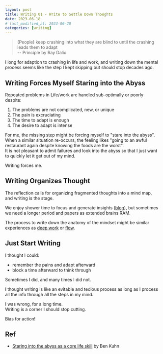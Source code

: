 ```yaml
---
layout: post
title: Writing 01 - Write to Settle Down Thoughts
date: 2023-06-18
# last_modified_at: 2023-06-20
categories: [writing]
---
```


> (People) keep crashing into what they are blind to until the crashing leads them to adapt\
> -- Principle by Ray Dalio

I long for adaption to crashing in life and work, and writing down the mental process seems like the step I kept skipping but should stop decades ago.

## Writing Forces Myself Staring into the Abyss
Repeated problems in Life/work are handled sub-optimally or poorly despite:
1. The problems are not complicated, new, or unique
1. The pain is excruciating
1. The time to adapt is enough
1. The desire to adapt is intense

For me, the missing step might be forcing myself to "stare into the abyss".\
When a similar situation re-occurs, the feeling likes "going to an awful restaurant again despite knowing the foods are the worst".\
It is not pleasant to admit failures and look into the abyss so that I just want to quickly let it get out of my mind.

Writing forces me.

## Writing Organizes Thought
The reflection calls for organizing fragmented thoughts into a mind map, and writing is the stage.

We enjoy shower time to focus and generate insights ([blog](https://www.benkuhn.net/attention/)), but sometimes we need a longer period and papers as extended brains RAM.

The process to write down the anatomy of the mindset might be similar experiences as [deep work](https://www.amazon.com/Deep-Work-Focused-Success-Distracted/dp/1455586692) or [flow](https://www.amazon.com/Flow-Psychology-Experience-Perennial-Classics/dp/0061339202/ref=sr_1_1?crid=13Q735K5OO2X7&keywords=flow&qid=1687143929&s=books&sprefix=flo%2Cstripbooks%2C137&sr=1-1).

## Just Start Writing
I thought I could:
- remember the pains and adapt afterward
- block a time afterward to think through

Sometimes I did, and many times I did not.

I thought writing is like an evitable and tedious process as long as I process all the info through all the steps in my mind.

I was wrong, for a long time.\
Writing is a corner I should stop cutting.

Bias for action!

## Ref
- [Staring into the abyss as a core life skill](https://www.benkuhn.net/abyss/) by Ben Kuhn
